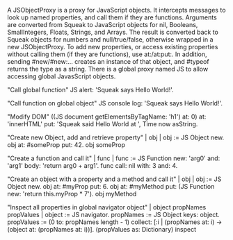 A JSObjectProxy is a proxy for JavaScript objects. It intercepts messages to look up named properties, and call them if they are functions. Arguments are converted from Squeak to JavaScript objects for nil, Booleans, SmallIntegers, Floats, Strings, and Arrays. The result is converted back to Squeak objects for numbers and null/true/false, otherwise wrapped in a new JSObjectProxy. To add new properties, or access existing properties without calling them (if they are functions), use at:/at:put:. In addition, sending #new/#new:... creates an instance of that object, and #typeof returns the type as a string. There is a global proxy named JS to allow accessing global JavasScript objects.

"Call global function"
JS alert: 'Squeak says Hello World!'.

"Call function on global object"
JS console log: 'Squeak says Hello World!'.

"Modify DOM"
((JS document getElementsByTagName: 'h1') at: 0)
	at: 'innerHTML' put: 'Squeak said Hello World at ', Time now asString.

"Create new Object, add and retrieve property"
| obj |
obj := JS Object new.
obj at: #someProp put: 42.
obj someProp

"Create a function and call it"
| func |
func := JS Function new: 'arg0' and: 'arg1' body: 'return arg0 + arg1'.
func call: nil with: 3 and: 4.

"Create an object with a property and a method and call it"
| obj |
obj := JS Object new.
obj at: #myProp put: 6.
obj at: #myMethod put: (JS Function new: 'return this.myProp * 7').
obj myMethod

"Inspect all properties in global navigator object"
| object propNames propValues |
object := JS navigator.
propNames := JS Object keys: object.
propValues := (0 to: propNames length - 1) collect: [:i |
	(propNames at: i) -> (object at: (propNames at: i))].
(propValues as: Dictionary) inspect
